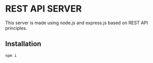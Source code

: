 # REST API SERVER

This server is made using node.js and express.js based on REST API principles. 

## Installation
``` bash
npm i
```
